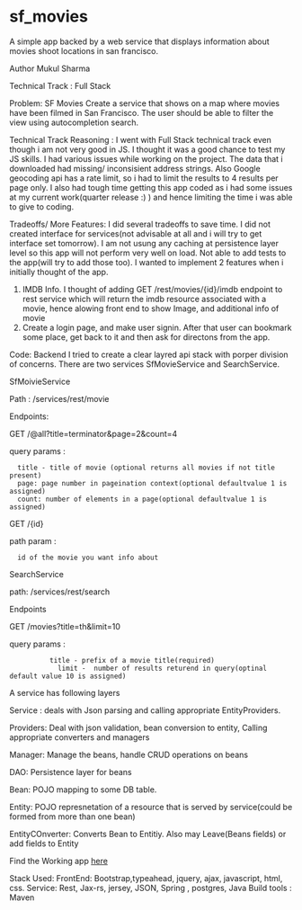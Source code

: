 # sf_movies
A simple app backed by a web service that displays information about movies shoot locations in san francisco.

Author Mukul Sharma

Technical Track : Full Stack

Problem: SF Movies
Create a service that shows on a map where movies have been filmed in San Francisco. The user should be able to filter the view using autocompletion search.

Technical Track Reasoning : I went with Full Stack technical track even though i am not very good in JS. I thought it was a good chance to test my JS skills.  I had various issues while working on the project. The data that i downloaded had missing/ inconsisient address strings. Also Google geocoding api has a rate limit, so i had to limit the results to 4 results per page only. I also had tough time getting this app coded as i had some issues at my current work(quarter release :) ) and hence limiting the time i was able to give to coding.



Tradeoffs/ More Features: I did several tradeoffs to save time. I did not created interface for services(not advisable at all and i will try to get interface set tomorrow). I am not usung any caching at persistence layer level so this app will not perform very well on load. Not able to add tests to the app(will try to add those too). I wanted to implement 2 features when i initially thought of the app.
1. IMDB Info. I thought of adding GET /rest/movies/{id}/imdb endpoint to rest service which will return the imdb resource associated with a movie, hence alowing front end to show Image, and additional info of  movie
2. Create a login page, and make user signin. After that user can bookmark some place, get back to it and then ask for directons from the app.

Code: Backend
I tried to create a clear layred api stack with porper division of concerns.
There are two services SfMovieService and SearchService.

SfMoivieService 

Path : /services/rest/movie

Endpoints: 

GET  /@all?title=terminator&page=2&count=4
 
 query params : 
 
 
      title - title of movie (optional returns all movies if not title present)
      page: page number in pageination context(optional defaultvalue 1 is assigned)
      count: number of elements in a page(optional defaultvalue 1 is assigned)


GET  /{id} 

path param : 

      id of the movie you want info about



SearchService

path: /services/rest/search

Endpoints

GET /movies?title=th&limit=10

 query params : 
 
 
              title - prefix of a movie title(required)
                limit -  number of results returend in query(optinal default value 10 is assigned)

A service has following layers


Service : deals with Json parsing and calling appropriate EntityProviders.


Providers: Deal with json validation, bean conversion to entity, Calling appropriate converters and managers

Manager: Manage the beans, handle CRUD operations on beans

DAO: Persistence layer for beans

Bean: POJO mapping to some DB table.

Entity: POJO represnetation of a resource that is served by service(could be formed from more than one bean)

EntityCOnverter: Converts Bean to Entitiy. Also may Leave(Beans fields) or add fields to Entity 


Find the Working app [here](http://ec2-52-24-119-5.us-west-2.compute.amazonaws.com:8080/sf_movies/)


Stack Used:
FrontEnd: Bootstrap,typeahead, jquery, ajax, javascript, html, css.
Service: Rest, Jax-rs, jersey, JSON, Spring , postgres, Java
Build tools : Maven

